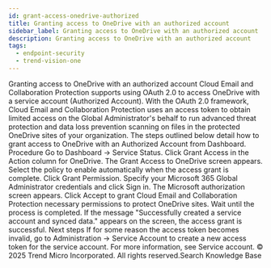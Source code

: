 ```yaml
---
id: grant-access-onedrive-authorized
title: Granting access to OneDrive with an authorized account
sidebar_label: Granting access to OneDrive with an authorized account
description: Granting access to OneDrive with an authorized account
tags:
  - endpoint-security
  - trend-vision-one
---
```


 Granting access to OneDrive with an authorized account Cloud Email and Collaboration Protection supports using OAuth 2.0 to access OneDrive with a service account (Authorized Account). With the OAuth 2.0 framework, Cloud Email and Collaboration Protection uses an access token to obtain limited access on the Global Administrator's behalf to run advanced threat protection and data loss prevention scanning on files in the protected OneDrive sites of your organization. The steps outlined below detail how to grant access to OneDrive with an Authorized Account from Dashboard. Procedure Go to Dashboard → Service Status. Click Grant Access in the Action column for OneDrive. The Grant Access to OneDrive screen appears. Select the policy to enable automatically when the access grant is complete. Click Grant Permission. Specify your Microsoft 365 Global Administrator credentials and click Sign in. The Microsoft authorization screen appears. Click Accept to grant Cloud Email and Collaboration Protection necessary permissions to protect OneDrive sites. Wait until the process is completed. If the message "Successfully created a service account and synced data." appears on the screen, the access grant is successful. Next steps If for some reason the access token becomes invalid, go to Administration → Service Account to create a new access token for the service account. For more information, see Service account. © 2025 Trend Micro Incorporated. All rights reserved.Search Knowledge Base